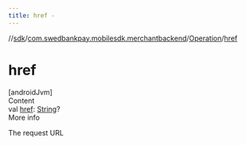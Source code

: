 ```yaml
---
title: href -
---
```

//[sdk](../../../index)/[com.swedbankpay.mobilesdk.merchantbackend](../index)/[Operation](index)/[href](href)



# href  
[androidJvm]  
Content  
val [href](href): [String](https://kotlinlang.org/api/latest/jvm/stdlib/kotlin/-string/index.html)?  
More info  


The request URL

  



